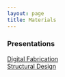 ```yaml
---
layout: page
title: Materials
---
```

### Presentations

[Digital Fabrication](https://github.com/augmentedfabricationlab/cdf_2023/blob/master/docs/pdfs/230509_CDF_DigitalFabrication_KDoerfler.pdf)
<br />
[Structural Design](https://github.com/augmentedfabricationlab/cdf_2023/blob/master/docs/pdfs/230505_CDF_StructuralDesign_PDAcunto.pdf)
